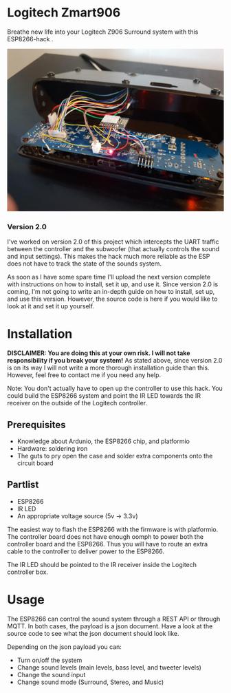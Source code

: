 # Logitech Zmart906
Breathe new life into your Logitech Z906 Surround system with this ESP8266-hack 
.

![Picture of the ESP installed on the controller](./images/circuitboard.jpg)

### Version 2.0
I've worked on version 2.0 of this project which intercepts the UART traffic between the controller and the subwoofer (that actually controls the sound and input settings). This makes the hack much more reliable as the ESP does not have to track the state of the sounds system.

As soon as I have some spare time I'll upload the next version complete with instructions on how to install, set it up, and use it. Since version 2.0 is coming, I'm not going to write an in-depth guide on how to install, set up, and use this version. However, the source code is here if you would like to look at it and set it up yourself. 

# Installation
**DISCLAIMER: You are doing this at your own risk. I will not take responsibility if you break your system!**
As stated above, since version 2.0 is on its way I will not write a more thorough installation guide than this. However, feel free to contact me if you need any help.

Note: You don't actually have to open up the controller to use this hack. You could build the ESP8266 system and point the IR LED towards the IR receiver on the outside of the Logitech controller.

## Prerequisites

* Knowledge about Ardunio, the ESP8266 chip, and platformio
* Hardware: soldering iron
* The guts to pry open the case and solder extra components onto the circuit board

## Partlist
- ESP8266
- IR LED
- An appropriate voltage source (5v -> 3.3v)

The easiest way to flash the ESP8266 with the firmware is with platformio.
The controller board does not have enough oomph to power both the controller board and the ESP8266. Thus you will have to route an extra cable to the controller to deliver power to the ESP8266.

The IR LED should be pointed to the IR receiver inside the Logitech controller box.

# Usage
The ESP8266 can control the sound system through a REST API or through MQTT. In both cases, the payload is a json document. Have a look at the source code to see what the json document should look like.

Depending on the json payload you can:
- Turn on/off the system
- Change sound levels (main levels, bass level, and tweeter levels)
- Change the sound input
- Change sound mode (Surround, Stereo, and Music)
